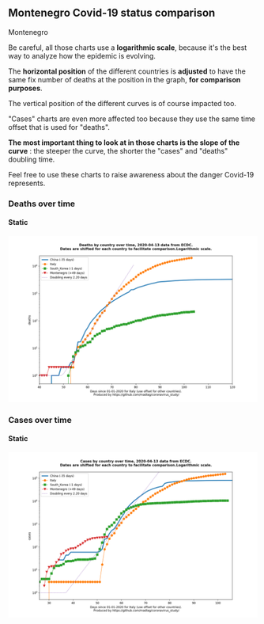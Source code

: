 ## Montenegro Covid-19 status comparison 

Montenegro



Be careful, all those charts use a **logarithmic scale**, because it's the best way to analyze how the epidemic is evolving.
 
The **horizontal position** of the different countries is **adjusted** to have the same fix number of deaths at the position in the graph, **for comparison purposes**.

The vertical position of the different curves is of course impacted too.

"Cases" charts are even more affected too because they use the same time offset that is used for "deaths".

**The most important thing to look at in those charts is the slope of the curve** : the steeper the curve, the shorter the "cases" and "deaths" doubling time.

Feel free to use these charts to raise awareness about the danger Covid-19 represents. 


 
### Deaths over time
 
#### Static
![Montenegro covid-19 deaths static chart](https://raw.githubusercontent.com/madlag/coronavirus_study/master/notebooks/graphs/2020-04-13/countries/Montenegro/2020-04-13_Montenegro_deaths.png "Montenegro covid-19 deaths static chart")   

 
### Cases over time
 
#### Static
![Montenegro covid-19 cases static chart](https://raw.githubusercontent.com/madlag/coronavirus_study/master/notebooks/graphs/2020-04-13/countries/Montenegro/2020-04-13_Montenegro_cases.png "Montenegro covid-19 cases static chart")   

